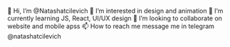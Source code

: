 👋 Hi, I’m @Natashatcilevich
👀 I’m interested in design and animation
🌱 I’m currently learning JS, React, UI/UX design
💞️ I’m looking to collaborate on website and mobile apss
📫 How to reach me message me in telegram @natashatcilevich

<!---
Natashatcilevich/Natashatcilevich is a ✨ special ✨ repository because its `README.md` (this file) appears on your GitHub profile.
You can click the Preview link to take a look at your changes.
--->
